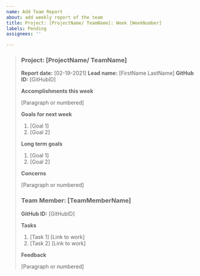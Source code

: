 ```yaml
---
name: Add Team Report
about: add weekly report of the team
title: Project: [ProjectName/ TeamName]: Week [WeekNumber]
labels: Pending
assignees: ''

---
```


> ### Project: [ProjectName/ TeamName]
> **Report date:** [02-19-2021]
> **Lead name:** [FirstName LastName]
> **GitHub ID:** [GitHubID]
> 
> **Accomplishments this week**
> 
> [Paragraph or numbered]
> 
> **Goals for next week**
> 
> 1. [Goal 1]
> 2. [Goal 2]
> 
> **Long term goals**
> 
> 1. [Goal 1]
> 2. [Goal 2]
> 
> **Concerns**
> 
> [Paragraph or numbered]
> 
> ### Team Member: [TeamMemberName]
> **GitHub ID:** [GitHubID]
> 
> **Tasks**
> 
> 1. [Task 1] [Link to work]
> 2. [Task 2] [Link to work]
> 
> **Feedback**
> 
> [Paragraph or numbered]